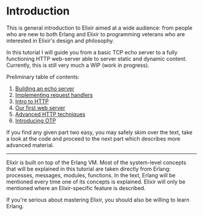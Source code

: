 Introduction
============

This is general introduction to Elixir aimed at a wide audience: from people who are new to both Erlang and Elixir to programming veterans who are interested in Elixir's design and philosophy.

In this tutorial I will guide you from a basic TCP echo server to a fully functioning HTTP web-server able to server static and dynamic content. Currently, this is still very much a WIP (work in progress).

Preliminary table of contents:

1. [Building an echo server](blob/master/1%20-%20Echo%20server.md)
2. [Implementing request handlers]()
3. [Intro to HTTP]()
4. [Our first web server]()
5. [Advanced HTTP techniques]()
6. [Introducing OTP]()

If you find any given part two easy, you may safely skim over the text, take a look at the code and proceed to the next part which describes more advanced material.


---

Elixir is built on top of the Erlang VM. Most of the system-level concepts that will be explained in this tutorial are taken directly from Erlang: processes, messages, modules, functions. In the text, Erlang will be mentioned every time one of its concepts is explained. Elixir will only be mentioned where an Elixir-specific feature is described.

If you're serious about mastering Elixir, you should also be willing to learn Erlang.
